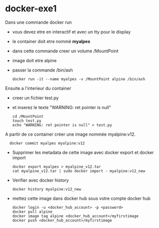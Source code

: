 # docker-exe1
Dans une commande docker run
* vous devez etre en interactif et avec un tty pour le display
* le container doit etre nommé **myalpes** 
* dans cette commande creer un volume /MountPoint
* image doit etre alpine
* passer la commande /bin/ash 

      docker run -it --name myalpes -v /MountPoint alpine /bin/ash
    
Ensuite a l'interieur du container  
* creer un fichier test.py
* et inserez le texte "WARNING: ret pointer is null"

      cd /MountPoint
      touch test.py
      echo "WARNING: ret pointer is null" > test.py      
      
A partir de ce container créer une image nommée  myalpine:v12.

      docker commit myalpes myalpine:v12

* Supprimer les metadata de cette image avec docker export et docker import 
      
      docker export myalpes > myalpine_v12.tar
      cat myalpine_v12.tar | sudo docker import - myalpine:v12_new

* Verifier avec docker history 

      docker history myalpine:v12_new

* mettez cette image dans docker hub sous votre compte docker hub
      
      docker login -u <docker_hub_account> -p <password>
      docker pull alpine
      docker image tag alpine <docker_hub_account>/myfirstimage
      docker push <docker_hub_account>/myfirstimage
